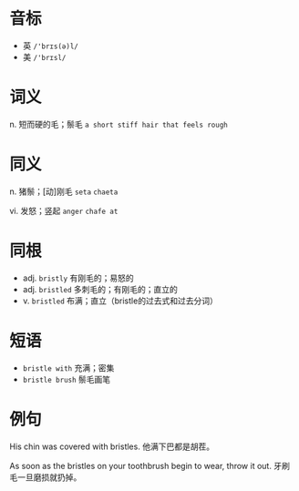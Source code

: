 # 音标

- 英 `/'brɪs(ə)l/`
- 美 `/'brɪsl/`

# 词义

n. 短而硬的毛；鬃毛
`a short stiff hair that feels rough`

# 同义

n. 猪鬃；[动]刚毛
`seta` `chaeta`

vi. 发怒；竖起
`anger` `chafe at`

# 同根

- adj. `bristly` 有刚毛的；易怒的
- adj. `bristled` 多刺毛的；有刚毛的；直立的
- v. `bristled` 布满；直立（bristle的过去式和过去分词）

# 短语

- `bristle with` 充满；密集
- `bristle brush` 鬃毛画笔

# 例句

His chin was covered with bristles.
他满下巴都是胡茬。

As soon as the bristles on your toothbrush begin to wear, throw it out.
牙刷毛一旦磨损就扔掉。


